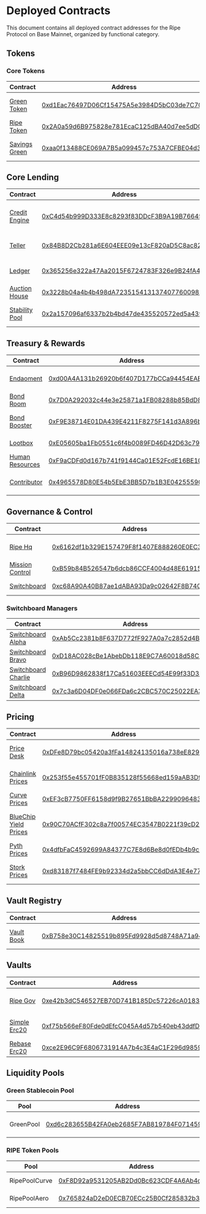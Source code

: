 # Deployed Contracts

This document contains all deployed contract addresses for the Ripe Protocol on Base Mainnet, organized by functional category.

## Tokens

### Core Tokens

| Contract                                | Address                                                                                                               | Description                 |
| --------------------------------------- | --------------------------------------------------------------------------------------------------------------------- | --------------------------- |
| [Green Token](tokens/GreenToken.md)     | [0xd1Eac76497D06Cf15475A5e3984D5bC03de7C707](https://basescan.org/address/0xd1Eac76497D06Cf15475A5e3984D5bC03de7C707) | USD-pegged stablecoin       |
| [Ripe Token](tokens/RipeToken.md)       | [0x2A0a59d6B975828e781EcaC125dBA40d7ee5dDC0](https://basescan.org/address/0x2A0a59d6B975828e781EcaC125dBA40d7ee5dDC0) | Governance token            |
| [Savings Green](tokens/SavingsGreen.md) | [0xaa0f13488CE069A7B5a099457c753A7CFBE04d36](https://basescan.org/address/0xaa0f13488CE069A7B5a099457c753A7CFBE04d36) | Interest-bearing stablecoin |

## Core Lending

| Contract                                        | Address                                                                                                               | Description                  |
| ----------------------------------------------- | --------------------------------------------------------------------------------------------------------------------- | ---------------------------- |
| [Credit Engine](core-lending/CreditEngine.md)   | [0xC4d54b999D333E8c8293f83DDcF3B9A19B76645F](https://basescan.org/address/0xC4d54b999D333E8c8293f83DDcF3B9A19B76645F) | Lending and borrowing engine |
| [Teller](core-lending/Teller.md)                | [0x84B8D2Cb281a6E604EEE09e13cF820aD5C8ac82d](https://basescan.org/address/0x84B8D2Cb281a6E604EEE09e13cF820aD5C8ac82d) | User interaction gateway     |
| [Ledger](core-lending/Ledger.md)                | [0x365256e322a47Aa2015F6724783F326e9B24fA47](https://basescan.org/address/0x365256e322a47Aa2015F6724783F326e9B24fA47) | Protocol data storage        |
| [Auction House](core-lending/AuctionHouse.md)   | [0x3228b04a4b4b498dA7235154131374077600989F](https://basescan.org/address/0x3228b04a4b4b498dA7235154131374077600989F) | Liquidation auctions         |
| [Stability Pool](core-lending/StabilityPool.md) | [0x2a157096af6337b2b4bd47de435520572ed5a439](https://basescan.org/address/0x2a157096af6337b2b4bd47de435520572ed5a439) | Liquidation backstop vault   |

## Treasury & Rewards

| Contract                                              | Address                                                                                                               | Description                  |
| ----------------------------------------------------- | --------------------------------------------------------------------------------------------------------------------- | ---------------------------- |
| [Endaoment](treasury-rewards/Endaoment.md)            | [0xd00A4A131b26920b6f407D177bCCa94454EAEF7d](https://basescan.org/address/0xd00A4A131b26920b6f407D177bCCa94454EAEF7d) | Treasury yield strategies    |
| [Bond Room](treasury-rewards/BondRoom.md)             | [0x7D0A292032c44e3e25871a1FB08288b85BdD816f](https://basescan.org/address/0x7D0A292032c44e3e25871a1FB08288b85BdD816f) | RIPE bond sales              |
| [Bond Booster](treasury-rewards/BondBooster.md)       | [0xF9E38714E01DA439E4211F8275F141d3A896bb74](https://basescan.org/address/0xF9E38714E01DA439E4211F8275F141d3A896bb74) | Bond purchase incentives     |
| [Lootbox](treasury-rewards/Lootbox.md)                | [0xE05605ba1Fb0551c6f4b0089FD46D42D63c795bA](https://basescan.org/address/0xE05605ba1Fb0551c6f4b0089FD46D42D63c795bA) | Rewards distribution         |
| [Human Resources](treasury-rewards/HumanResources.md) | [0xF9aCDFd0d167b741f9144Ca01E52FcdE16BE108b](https://basescan.org/address/0xF9aCDFd0d167b741f9144Ca01E52FcdE16BE108b) | Contributor management       |
| [Contributor](treasury-rewards/Contributor.md)        | [0x4965578D80E54b5EbE3BB5D7b1B3E0425559C1D1](https://basescan.org/address/0x4965578D80E54b5EbE3BB5D7b1B3E0425559C1D1) | Contributor vesting template |

## Governance & Control

| Contract                                                | Address                                                                                                               | Description             |
| ------------------------------------------------------- | --------------------------------------------------------------------------------------------------------------------- | ----------------------- |
| [Ripe Hq](governance-control/RipeHq.md)                 | [0x6162df1b329E157479F8f1407E888260E0EC3d2b](https://basescan.org/address/0x6162df1b329E157479F8f1407E888260E0EC3d2b) | Central governance hub  |
| [Mission Control](governance-control/MissionControl.md) | [0xB59b84B526547b6dcb86CCF4004d48E619156CF3](https://basescan.org/address/0xB59b84B526547b6dcb86CCF4004d48E619156CF3) | Protocol configuration  |
| [Switchboard](governance-control/Switchboard.md)        | [0xc68A90A40B87ae1dABA93Da9c02642F8B74030F9](https://basescan.org/address/0xc68A90A40B87ae1dABA93Da9c02642F8B74030F9) | Configuration authority |

### Switchboard Managers

| Contract                                                                      | Address                                                                                                               | Description      |
| ----------------------------------------------------------------------------- | --------------------------------------------------------------------------------------------------------------------- | ---------------- |
| [Switchboard Alpha](governance-control/configuration/SwitchboardAlpha.md)     | [0xAb5Cc2381b8F637D772fF927A0a7c2852d4B819b](https://basescan.org/address/0xAb5Cc2381b8F637D772fF927A0a7c2852d4B819b) | Config manager A |
| [Switchboard Bravo](governance-control/configuration/SwitchboardBravo.md)     | [0xD18AC028cBe1AbebDb118E9C7A60018d58C846e7](https://basescan.org/address/0xD18AC028cBe1AbebDb118E9C7A60018d58C846e7) | Config manager B |
| [Switchboard Charlie](governance-control/configuration/SwitchboardCharlie.md) | [0xB96D9862838f17Ca51603EEECd54E99f33D3461d](https://basescan.org/address/0xB96D9862838f17Ca51603EEECd54E99f33D3461d) | Config manager C |
| [Switchboard Delta](governance-control/configuration/SwitchboardDelta.md)     | [0x7c3a6D04DF0e066FDa6c2CBC570C25022EA31276](https://basescan.org/address/0x7c3a6D04DF0e066FDa6c2CBC570C25022EA31276) | Config manager D |

## Pricing

| Contract                                                | Address                                                                                                               | Description                  |
| ------------------------------------------------------- | --------------------------------------------------------------------------------------------------------------------- | ---------------------------- |
| [Price Desk](pricing/PriceDesk.md)                      | [0xDFe8D79bc05420a3fFa14824135016a738eE8299](https://basescan.org/address/0xDFe8D79bc05420a3fFa14824135016a738eE8299) | Price aggregation hub        |
| [Chainlink Prices](pricing/ChainlinkPrices.md)          | [0x253f55e455701fF0B835128f55668ed159aAB3D9](https://basescan.org/address/0x253f55e455701fF0B835128f55668ed159aAB3D9) | Chainlink oracle integration |
| [Curve Prices](pricing/CurvePrices.md)                  | [0xEF3cB7750FF6158d9f9B27651BbBA2299096483B](https://basescan.org/address/0xEF3cB7750FF6158d9f9B27651BbBA2299096483B) | Curve pool pricing           |
| [BlueChip Yield Prices](pricing/BlueChipYieldPrices.md) | [0x90C70ACfF302c8a7f00574EC3547B0221f39cD28](https://basescan.org/address/0x90C70ACfF302c8a7f00574EC3547B0221f39cD28) | Yield-bearing asset pricing  |
| [Pyth Prices](pricing/PythPrices.md)                    | [0x4dfbFaC4592699A84377C7E8d6Be8d0fEDb4b9c0](https://basescan.org/address/0x4dfbFaC4592699A84377C7E8d6Be8d0fEDb4b9c0) | Pyth oracle integration      |
| [Stork Prices](pricing/StorkPrices.md)                  | [0xd83187f7484FE9b92334d2a5bbCC6dDdA3E4e774](https://basescan.org/address/0xd83187f7484FE9b92334d2a5bbCC6dDdA3E4e774) | Stork oracle integration     |

## Vault Registry

| Contract                              | Address                                                                                                               | Description              |
| ------------------------------------- | --------------------------------------------------------------------------------------------------------------------- | ------------------------ |
| [Vault Book](registries/VaultBook.md) | [0xB758e30C14825519b895Fd9928d5d8748A71a944](https://basescan.org/address/0xB758e30C14825519b895Fd9928d5d8748A71a944) | Vault registry & rewards |

## Vaults

| Contract                              | Address                                                                                                               | Description               |
| ------------------------------------- | --------------------------------------------------------------------------------------------------------------------- | ------------------------- |
| [Ripe Gov](vaults/RipeGov.md)         | [0xe42b3dC546527EB70D741B185Dc57226cA01839D](https://basescan.org/address/0xe42b3dC546527EB70D741B185Dc57226cA01839D) | Governance staking vault  |
| [Simple Erc20](vaults/SimpleErc20.md) | [0xf75b566eF80Fde0dEfcC045A4d57b540eb43ddfD](https://basescan.org/address/0xf75b566eF80Fde0dEfcC045A4d57b540eb43ddfD) | Standard collateral vault |
| [Rebase Erc20](vaults/RebaseErc20.md) | [0xce2E96C9F6806731914A7b4c3E4aC1F296d98597](https://basescan.org/address/0xce2E96C9F6806731914A7b4c3E4aC1F296d98597) | Rebasing token vault      |

## Liquidity Pools

### Green Stablecoin Pool

| Pool      | Address                                                                                                               | Platform | Description                |
| --------- | --------------------------------------------------------------------------------------------------------------------- | -------- | -------------------------- |
| GreenPool | [0xd6c283655B42FA0eb2685F7AB819784F071459dc](https://basescan.org/address/0xd6c283655B42FA0eb2685F7AB819784F071459dc) | Curve    | GREEN/USDC stablecoin pool |

### RIPE Token Pools

| Pool          | Address                                                                                                               | Platform  | Description    |
| ------------- | --------------------------------------------------------------------------------------------------------------------- | --------- | -------------- |
| RipePoolCurve | [0xF8D92a9531205AB2Dd0Bc623CDF4A6Ab4c3a2526](https://basescan.org/address/0xF8D92a9531205AB2Dd0Bc623CDF4A6Ab4c3a2526) | Curve     | RIPE/ETH pool  |
| RipePoolAero  | [0x765824aD2eD0ECB70ECc25B0Cf285832b335d6A9](https://basescan.org/address/0x765824aD2eD0ECB70ECc25B0Cf285832b335d6A9) | Aerodrome | RIPE/WETH pool |
